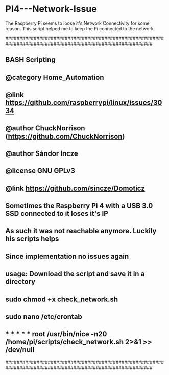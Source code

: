 # PI4---Network-Issue
The Raspberry Pi seems to loose it's Network Connectivity for some reason. This script helped me to keep the Pi connected to the network.

############################################################################################################
##                                                                                                        ##
## BASH Scripting                                                                                         ##
##                                                                                                        ##
## @category Home_Automation                                                                              ##
## @link     https://github.com/raspberrypi/linux/issues/3034                                             ##
##                                                                                                        ##
## @author   ChuckNorrison (https://github.com/ChuckNorrison)                                             ##
## @author   Sándor Incze                                                                                 ##
## @license  GNU GPLv3                                                                                    ##
## @link     https://github.com/sincze/Domoticz                                                           ##
##                                                                                                        ##
## Sometimes the Raspberry Pi 4 with a USB 3.0 SSD connected to it loses it's IP                          ##
## As such it was not reachable anymore. Luckily his scripts helps                                        ##
## Since implementation no issues again                                                                   ##
##                                                                                                        ##
## usage:    Download the script and save it in a directory                                               ##
##           sudo chmod +x check_network.sh                                                               ##
##                                                                                                        ##
##           sudo nano /etc/crontab                                                                       ##
##           * * * * *   root    /usr/bin/nice -n20 /home/pi/scripts/check_network.sh  2>&1 >> /dev/null  ##
############################################################################################################
